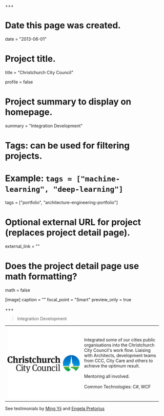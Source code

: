 +++
# Date this page was created.
date = "2013-06-01"

# Project title.
title = "Christchurch City Council"

profile = false

# Project summary to display on homepage.
summary = "Integration Development"

# Tags: can be used for filtering projects.
# Example: `tags = ["machine-learning", "deep-learning"]`
tags = ["portfolio", "architecture-engineering-portfolio"]

# Optional external URL for project (replaces project detail page).
external_link = ""

# Does the project detail page use math formatting?
math = false

[image]
caption = ""
focal_point = "Smart"
preview_only = true

+++

> Integration Development

<table>
   <tr>
      <td style="text-align: left; width: 50%"><img src="featured.jpg"></td>
      <td style="text-align: left">
         Integrated some of our cities public organisations into the Christchurch City Council's work flow. Liaising with Architects, development teams from CCC, City Care and others to achieve the optimum result.<br><br>
         Mentoring all involved.<br><br>
         Common Technologies: C#, WCF        
      </td>
   </tr>
</table>

See testimonials by <a href="../testimonial-ming-yii">Ming Yii</a> and <a href="../testimonial-engela-pretorius">Engela Pretorius</a>





